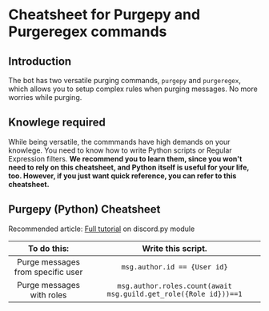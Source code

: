 # Cheatsheet for Purgepy and Purgeregex commands

## Introduction

The bot has two versatile purging commands, `purgepy` and `purgeregex`, which allows you to setup complex rules when purging messages. No more worries while purging.

## Knowlege required

While being versatile, the commmands have high demands on your knowlege. You need to know how to write Python scripts or Regular Expression filters. **We recommend you to learn them, since you won't need to rely on this cheatsheet, and Python itself is useful for your life, too. However, if you just want quick reference, you can refer to this cheatsheet.**

## Purgepy (Python) Cheatsheet

Recommended article: [Full tutorial](https://discordpy.readthedocs.io/en/latest/api.html#message) on discord.py module

| To do this:  |Write this script.|
|    :---:     |     :---:        |
|Purge messages from specific user|`msg.author.id == {User id}`|
|Purge messages with roles |`msg.author.roles.count(await msg.guild.get_role({Role id}))==1`|
